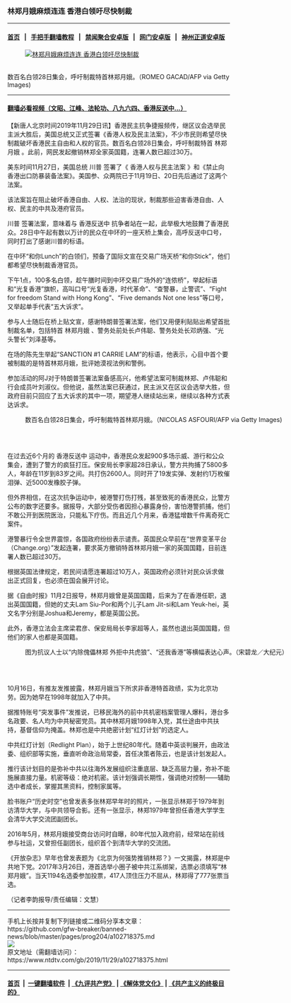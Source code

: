 ### 林郑月娥麻烦连连 香港白领吁尽快制裁
------------------------

#### [首页](https://github.com/gfw-breaker/banned-news/blob/master/README.md) &nbsp;&nbsp;|&nbsp;&nbsp; [手把手翻墙教程](https://github.com/gfw-breaker/guides/wiki) &nbsp;&nbsp;|&nbsp;&nbsp; [禁闻聚合安卓版](https://github.com/gfw-breaker/bn-android) &nbsp;&nbsp;|&nbsp;&nbsp; [网门安卓版](https://github.com/oGate2/oGate) &nbsp;&nbsp;|&nbsp;&nbsp; [神州正道安卓版](https://github.com/SzzdOgate/update) 



<div><div class="featured_image">
 <a href="https://i.ntdtv.com/assets/uploads/2019/11/GettyImages-1185362972.jpg" target="_blank">
  <figure>
   <img alt="林郑月娥麻烦连连 香港白领吁尽快制裁" src="https://i.ntdtv.com/assets/uploads/2019/11/GettyImages-1185362972-800x450.jpg"/>
  </figure><br/>
 </a>
 <span class="caption">
  数百名白领28日集会，呼吁制裁特首林郑月娥。（ROMEO GACAD/AFP via Getty Images)
 </span>
</div>
</div><hr/>

#### [翻墙必看视频（文昭、江峰、法轮功、八九六四、香港反送中...）](https://github.com/gfw-breaker/banned-news/blob/master/pages/links.md)

<div><div class="post_content" itemprop="articleBody">
 <p>
  【新唐人北京时间2019年11月29日讯】香港民主抗争捷报频传，继区议会选举民主派大胜后，美国总统又正式签署《香港人权及民主法案》，不少市民则希望尽快制裁破坏香港民主自由和人权的官员。数百名白领28日集会，呼吁制裁特首
  <ok href="https://www.ntdtv.com/gb/林郑月娥.htm">
   林郑月娥
  </ok>
  。此前，网民发起撤销林郑全家英国籍，连署人数已超过30万。
 </p>
 <p>
  美东时间11月27日，美国总统
  <ok href="https://www.ntdtv.com/gb/川普.htm">
   川普
  </ok>
  签署了《
  <ok href="https://www.ntdtv.com/gb/香港人权与民主法案.htm">
   香港人权与民主法案
  </ok>
  》和《禁止向香港出口防暴装备法案》。美国参、众两院已于11月19日、20日先后通过了这两个法案。
 </p>
 <p>
  该法案旨在阻止破坏香港自由、人权、法治的现状，制裁那些迫害香港自由、人权、民主的中共及港府官员。
 </p>
 <p>
  <ok href="https://www.ntdtv.com/gb/川普.htm">
   川普
  </ok>
  签署法案，意味着与
  <ok href="https://www.ntdtv.com/gb/prog422848.htm">
   香港反送中
  </ok>
  抗争者站在一起，此举极大地鼓舞了香港民众。28日中午起有数以万计的民众在中环的一座天桥上集会，高呼反送中口号，同时打出了感谢川普的标语。
 </p>
 <p>
  在中环“和你Lunch”的白领们，预备了国际文宣在交易广场天桥“和你Stick”，他们都希望尽快制裁香港官员。
 </p>
 <p>
  下午1点，100多名白领，趁午膳时间到中环交易广场外的“连侬桥”，举起标语和“光复香港”旗帜，高叫口号“光复香港，时代革命”、“查警暴，止警谎”、“Fight for freedom Stand with Hong Kong”、“Five demands Not one less”等口号，又举起单手代表“五大诉求”。
 </p>
 <p>
  参与人士随后在桥上贴文宣，感谢特朗普签署法案，他们又用便利贴贴出希望首批制裁名单，包括特首
  <ok href="https://www.ntdtv.com/gb/林郑月娥.htm">
   林郑月娥
  </ok>
  、警务处前处长卢伟聪、警务处处长邓炳强、“光头警长”刘泽基等。
 </p>
 <p>
  在场的陈先生举起“SANCTION #1 CARRIE LAM”的标语，他表示，心目中首个要被制裁的是特首林郑月娥，批评她漠视法例和警例。
 </p>
 <p>
  参加活动的阿J对于特朗普签署法案备感高兴，他希望法案可制裁林郑、卢伟聪和行会成员叶刘淑仪。但他说，虽然法案已获通过，民主派又在区议会选举大胜，但政府目前只回应了五大诉求的其中一项，期望港人继续站出来，继续以各种方式表达诉求。
 </p>
 <figure class="wp-caption alignnone" id="attachment_102718378" style="width: 600px">
  <ok href="https://i.ntdtv.com/assets/uploads/2019/11/GettyImages-1184743338.jpg">
   <img alt="" class="size-medium wp-image-102718378" src="https://i.ntdtv.com/assets/uploads/2019/11/GettyImages-1184743338-600x338.jpg"/>
  </ok>
  <br/><figcaption class="wp-caption-text">
   数百名白领28日集会，呼吁制裁特首林郑月娥。（NICOLAS ASFOURI/AFP via Getty Images)
  </figcaption><br/>
 </figure><br/>
 <p>
  在过去近6个月的
  <ok href="https://www.ntdtv.com/gb/prog422848.htm">
   香港反送中
  </ok>
  运动中，香港民众发起900多场示威、游行和公众集会，遭到了警方的疯狂打压。保安局长李家超28日承认，警方共拘捕了5800多人，年龄在11岁到83岁之间。共打伤2600人。同时开了19发实弹、发射约1万枚催泪弹、近5000发橡胶子弹。
 </p>
 <p>
  但外界相信，在这次抗争运动中，被港警打伤打残，甚至致死的香港民众，比警方公布的数字还要多。据报导，大部分受伤者因担心暴露身份，害怕港警抓捕，他们不敢公开到医院医治，只能私下疗伤。而且近几个月来，香港猛增数千件离奇死亡案件。
 </p>
 <p>
  港警暴行令全世界震惊，各国政府纷纷表示谴责。英国民众早前在“世界变革平台（Change.org）”发起连署，要求英方撤销特首林郑月娥一家的英国国籍，目前连署人数已超过30万。
 </p>
 <p>
  根据英国法律规定，若民间请愿连署超过10万人，英国政府必须针对民众诉求做出正式回复，也必须在国会展开讨论。
 </p>
 <p>
  据《自由时报》11月2日报导，林郑月娥曾是英国国籍，后来为了在香港任职，退出英国国籍，但她的丈夫Lam Siu-Por和两个儿子Lam Jit-si和Lam Yeuk-hei，英文名字分别是Joshua和Jeremy，都是英国公民。
 </p>
 <p>
  此外，香港立法会主席梁君彦、保安局局长李家超等人，虽然也退出英国国籍，但他们的家人也都是英国籍。
 </p>
 <figure class="wp-caption alignnone" id="attachment_102671316" style="width: 600px">
  <ok href="https://i.ntdtv.com/assets/uploads/2019/09/1-437.jpg">
   <img alt="" class="size-medium wp-image-102671316" src="https://i.ntdtv.com/assets/uploads/2019/09/1-437-600x338.jpg"/>
  </ok>
  <br/><figcaption class="wp-caption-text">
   图为抗议人士以“内除傀儡林郑 外拒中共虎狼”、“还我香港”等横幅表达心声。（宋碧龙／大纪元）
  </figcaption><br/>
 </figure><br/>
 <p>
  10月16日，有推友发推披露，林郑月娥当下所求非香港特首政绩，实为北京功劳。因为她早在1998年就加入了中共。
 </p>
 <p>
  据推特账号“突发事件”发推说，已移民海外的前中共机密档案管理人爆料，港台多名政要、名人均为中共秘密党员。其中林郑月娥1998年入党，其仕途由中共扶持，基督信仰为掩盖。林郑也是中共绝密计划“红灯计划”的选定人。
 </p>
 <p>
  中共红灯计划（Redlight Plan），始于上世纪80年代。随着中英谈判展开，由政法委、组织部等实施，垂直听命政治局常委，首任决策者陈云，也是该计划发起人。
 </p>
 <p>
  推行该计划目的是弥补中共以往海外发展组织注重底层、缺乏高层力量，弥补不能施展直接力量。机密等级：绝对机密。该计划强调长期性，强调绝对控制——辅助选中者成长，掌握其黑资料，控制家属等。
 </p>
 <p>
  脸书账户“历史时空”也曾发表多张林郑早年时的照片，一张显示林郑于1979年到访清华大学，与中共领导合影。还有一张显示，林郑1979年曾担任香港大学学生会清华大学交流团副团长。
 </p>
 <p>
  2016年5月，林郑月娥接受商台访问时自曝，80年代加入政府前，经常站在前线参与社运，又曾担任副团长，组织首个到清华大学的交流团。
 </p>
 <p>
  《开放杂志》早年也曾发表题为《北京为何强势推销林郑？》一文揭露，林郑是中共地下党。2017年3月26日，港首选举小圈子被中共江系绑架，选票必须填写“林郑月娥”。当天1194名选委参加投票，417人顶住压力不屈从，林郑得了777张票当选。
 </p>
 <p>
  （记者李韵报导/责任编辑：文慧）
 </p>
 <div class="single_ad">
 </div>
</div>
</div>
<hr/>
手机上长按并复制下列链接或二维码分享本文章：<br/>
https://github.com/gfw-breaker/banned-news/blob/master/pages/prog204/a102718375.md <br/>
<a href='https://github.com/gfw-breaker/banned-news/blob/master/pages/prog204/a102718375.md'><img src='https://github.com/gfw-breaker/banned-news/blob/master/pages/prog204/a102718375.md.png'/></a> <br/>
原文地址（需翻墙访问）：https://www.ntdtv.com/gb/2019/11/29/a102718375.html


------------------------
#### [首页](https://github.com/gfw-breaker/banned-news/blob/master/README.md) &nbsp;|&nbsp; [一键翻墙软件](https://github.com/gfw-breaker/nogfw/blob/master/README.md) &nbsp;| [《九评共产党》](https://github.com/gfw-breaker/9ping.md/blob/master/README.md#九评之一评共产党是什么) | [《解体党文化》](https://github.com/gfw-breaker/jtdwh.md/blob/master/README.md) | [《共产主义的终极目的》](https://github.com/gfw-breaker/gczydzjmd.md/blob/master/README.md)


<img src='http://gfw-breaker.win/banned-news/pages/prog204/a102718375.md' width='0px' height='0px'/>